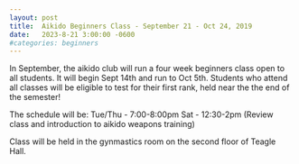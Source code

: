 ```yaml
---
layout: post
title:  Aikido Beginners Class - September 21 - Oct 24, 2019
date:   2023-8-21 3:00:00 -0600
#categories: beginners
---
```


In September, the aikido club will run a four week beginners class open to all students.
It will begin Sept 14th and run to Oct 5th.
Students who attend all classes will be eligible to test for their first rank, held near the the end of the semester!

The schedule will be:
Tue/Thu - 7:00-8:00pm
Sat - 12:30-2pm (Review class and introduction to aikido weapons training)

Class will be held in the gynmastics room on the second floor of Teagle Hall.
